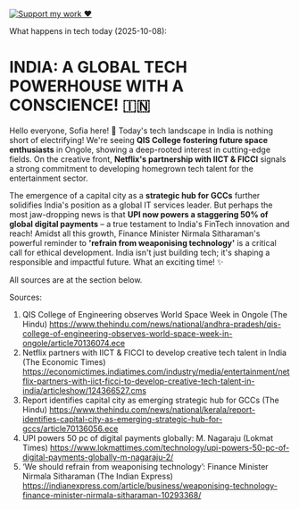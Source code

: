 [![Support my work ❤️](https://img.shields.io/badge/Support%20my%20work%20❤️-orange?style=for-the-badge&logo=patreon&logoColor=white)](https://www.patreon.com/c/evertonics)

What happens in tech today (2025-10-08):

# INDIA: A GLOBAL TECH POWERHOUSE WITH A CONSCIENCE! 🇮🇳

Hello everyone, Sofia here! 🚀 Today's tech landscape in India is nothing short of electrifying! We're seeing **QIS College fostering future space enthusiasts** in Ongole, showing a deep-rooted interest in cutting-edge fields. On the creative front, **Netflix's partnership with IICT & FICCI** signals a strong commitment to developing homegrown tech talent for the entertainment sector.

The emergence of a capital city as a **strategic hub for GCCs** further solidifies India's position as a global IT services leader. But perhaps the most jaw-dropping news is that **UPI now powers a staggering 50% of global digital payments** – a true testament to India's FinTech innovation and reach! Amidst all this growth, Finance Minister Nirmala Sitharaman's powerful reminder to **'refrain from weaponising technology'** is a critical call for ethical development. India isn't just building tech; it's shaping a responsible and impactful future. What an exciting time! ✨

All sources are at the section below.

Sources:
1. QIS College of Engineering observes World Space Week in Ongole (The Hindu)
   https://www.thehindu.com/news/national/andhra-pradesh/qis-college-of-engineering-observes-world-space-week-in-ongole/article70136074.ece
2. Netflix partners with IICT & FICCI to develop creative tech talent in India (The Economic Times)
   https://economictimes.indiatimes.com/industry/media/entertainment/netflix-partners-with-iict-ficci-to-develop-creative-tech-talent-in-india/articleshow/124366527.cms
3. Report identifies capital city as emerging strategic hub for GCCs (The Hindu)
   https://www.thehindu.com/news/national/kerala/report-identifies-capital-city-as-emerging-strategic-hub-for-gccs/article70136056.ece
4. UPI powers 50 pc of digital payments globally: M. Nagaraju (Lokmat Times)
   https://www.lokmattimes.com/technology/upi-powers-50-pc-of-digital-payments-globally-m-nagaraju-2/
5. ‘We should refrain from weaponising technology’: Finance Minister Nirmala Sitharaman (The Indian Express)
   https://indianexpress.com/article/business/weaponising-technology-finance-minister-nirmala-sitharaman-10293368/